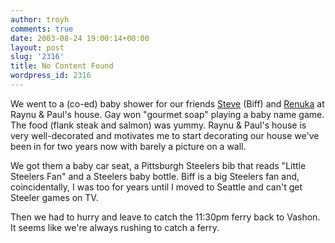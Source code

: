 ```yaml
---
author: troyh
comments: true
date: 2003-08-24 19:00:14+00:00
layout: post
slug: '2316'
title: No Content Found
wordpress_id: 2316
---
```


We went to a (co-ed) baby shower for our friends [Steve](http://www.uwgi.org/directory/results.asp?id=92) (Biff) and [Renuka](http://www.uwgi.org/directory/results.asp?id=88) at Raynu & Paul's house. Gay won "gourmet soap" playing a baby name game. The food (flank steak and salmon) was yummy. Raynu & Paul's house is very well-decorated and motivates me to start decorating our house we've been in for two years now with barely a picture on a wall.

We got them a baby car seat, a Pittsburgh Steelers bib that reads "Little Steelers Fan" and a Steelers baby bottle. Biff is a big Steelers fan and, coincidentally, I was too for years until I moved to Seattle and can't get Steeler games on TV.

Then we had to hurry and leave to catch the 11:30pm ferry back to Vashon. It seems like we're always rushing to catch a ferry.
